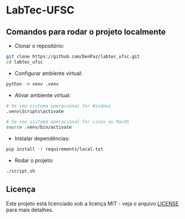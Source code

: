 # LabTec-UFSC

## Comandos para rodar o projeto localmente

- Clonar o repositório:

```bash
git clone https://github.com/DenPaz/labtec_ufsc.git
cd labtec_ufsc
```

- Configurar ambiente virtual:

```bash
python -m venv .venv
```

- Ativar ambiente virtual:

```bash
# Se seu sistema operacional for Windows
.venv\Scripts\activate

# Se seu sistema operacional for Linux ou MacOS
source .venv/bin/activate
```

- Instalar dependências:

```bash
pip install -r requirements/local.txt
```

- Rodar o projeto:

```bash
./script.sh
```

## Licença

Este projeto está licenciado sob a licença MIT - veja o arquivo [LICENSE](LICENSE) para mais detalhes.
